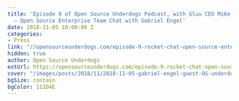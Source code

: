 ```yaml
---
title: 'Episode 9 of Open Source Underdogs Podcast, with Gluu CEO Mike Schwartz: Rocket.Chat
  – Open Source Enterprise Team Chat with Gabriel Engel'
date: 2018-11-05 10:00:00 Z
categories:
- Press
link: "//opensourceunderdogs.com/episode-9-rocket-chat-open-source-enterprise-team-chat-with-gabriel-engel/"
hidden: true
author: Open Source Underdogs
extUrl: https://opensourceunderdogs.com/episode-9-rocket-chat-open-source-enterprise-team-chat-with-gabriel-engel/
cover: "/images/posts/2018/11/2018-11-05-gabriel-engel-guest-OS-underdogs-podcast/rocket-chat-gabe-engel-OSU-podcast.jpg"
bgSize: contain
bgColor: 111D4E
---
```


